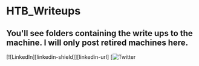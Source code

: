 # HTB_Writeups

## You'll see folders containing the write ups to the machine. I will only post retired machines here. 



[![LinkedIn][linkedin-shield]][linkedin-url]
[![Twitter](https://twitter.com)
